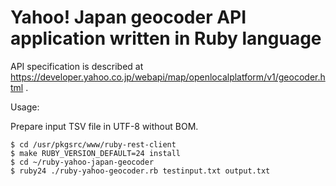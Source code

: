# Yahoo! Japan geocoder API application written in Ruby language

API specification is described at
https://developer.yahoo.co.jp/webapi/map/openlocalplatform/v1/geocoder.html .

Usage:

Prepare input TSV file in UTF-8 without BOM.

	$ cd /usr/pkgsrc/www/ruby-rest-client
	$ make RUBY_VERSION_DEFAULT=24 install
	$ cd ~/ruby-yahoo-japan-geocoder
	$ ruby24 ./ruby-yahoo-geocoder.rb testinput.txt output.txt
